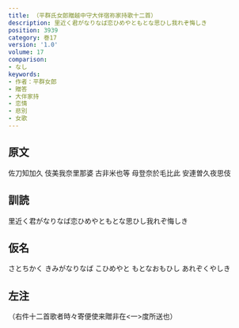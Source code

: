 ```yaml
---
title: （平群氏女郎贈越中守大伴宿祢家持歌十二首）
description: 里近く君がなりなば恋ひめやともとな思ひし我れぞ悔しき
position: 3939
category: 巻17
version: '1.0'
volume: 17
comparison:
- なし
keywords:
- 作者：平群女郎
- 贈答
- 大伴家持
- 恋情
- 悲別
- 女歌
---
```


## 原文

佐刀知加久 伎美我奈里那婆 古非米也等 母登奈於毛比此 安連曽久夜思伎

## 訓読

里近く君がなりなば恋ひめやともとな思ひし我れぞ悔しき

## 仮名

さとちかく きみがなりなば こひめやと もとなおもひし あれぞくやしき

## 左注

（右件十二首歌者時々寄便使来贈非在<一>度所送也）
